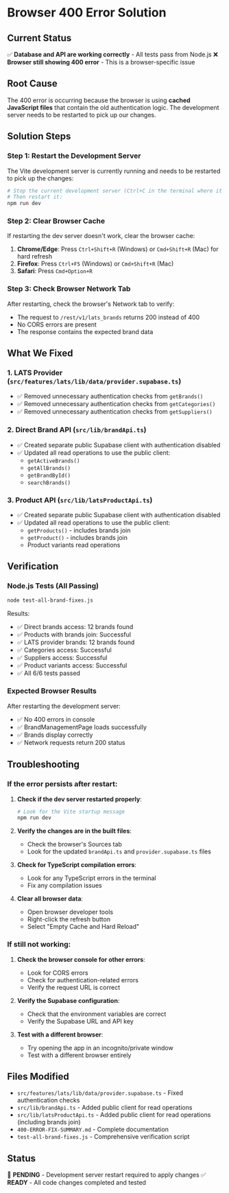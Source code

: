 # Browser 400 Error Solution

## Current Status
✅ **Database and API are working correctly** - All tests pass from Node.js
❌ **Browser still showing 400 error** - This is a browser-specific issue

## Root Cause
The 400 error is occurring because the browser is using **cached JavaScript files** that contain the old authentication logic. The development server needs to be restarted to pick up our changes.

## Solution Steps

### Step 1: Restart the Development Server
The Vite development server is currently running and needs to be restarted to pick up the changes:

```bash
# Stop the current development server (Ctrl+C in the terminal where it's running)
# Then restart it:
npm run dev
```

### Step 2: Clear Browser Cache
If restarting the dev server doesn't work, clear the browser cache:

1. **Chrome/Edge**: Press `Ctrl+Shift+R` (Windows) or `Cmd+Shift+R` (Mac) for hard refresh
2. **Firefox**: Press `Ctrl+F5` (Windows) or `Cmd+Shift+R` (Mac)
3. **Safari**: Press `Cmd+Option+R`

### Step 3: Check Browser Network Tab
After restarting, check the browser's Network tab to verify:
- The request to `/rest/v1/lats_brands` returns 200 instead of 400
- No CORS errors are present
- The response contains the expected brand data

## What We Fixed

### 1. LATS Provider (`src/features/lats/lib/data/provider.supabase.ts`)
- ✅ Removed unnecessary authentication checks from `getBrands()`
- ✅ Removed unnecessary authentication checks from `getCategories()`
- ✅ Removed unnecessary authentication checks from `getSuppliers()`

### 2. Direct Brand API (`src/lib/brandApi.ts`)
- ✅ Created separate public Supabase client with authentication disabled
- ✅ Updated all read operations to use the public client:
  - `getActiveBrands()`
  - `getAllBrands()`
  - `getBrandById()`
  - `searchBrands()`

### 3. Product API (`src/lib/latsProductApi.ts`)
- ✅ Created separate public Supabase client with authentication disabled
- ✅ Updated all read operations to use the public client:
  - `getProducts()` - includes brands join
  - `getProduct()` - includes brands join
  - Product variants read operations

## Verification

### Node.js Tests (All Passing)
```bash
node test-all-brand-fixes.js
```
Results:
- ✅ Direct brands access: 12 brands found
- ✅ Products with brands join: Successful
- ✅ LATS provider brands: 12 brands found
- ✅ Categories access: Successful
- ✅ Suppliers access: Successful
- ✅ Product variants access: Successful
- ✅ All 6/6 tests passed

### Expected Browser Results
After restarting the development server:
- ✅ No 400 errors in console
- ✅ BrandManagementPage loads successfully
- ✅ Brands display correctly
- ✅ Network requests return 200 status

## Troubleshooting

### If the error persists after restart:

1. **Check if the dev server restarted properly**:
   ```bash
   # Look for the Vite startup message
   npm run dev
   ```

2. **Verify the changes are in the built files**:
   - Check the browser's Sources tab
   - Look for the updated `brandApi.ts` and `provider.supabase.ts` files

3. **Check for TypeScript compilation errors**:
   - Look for any TypeScript errors in the terminal
   - Fix any compilation issues

4. **Clear all browser data**:
   - Open browser developer tools
   - Right-click the refresh button
   - Select "Empty Cache and Hard Reload"

### If still not working:

1. **Check the browser console for other errors**:
   - Look for CORS errors
   - Check for authentication-related errors
   - Verify the request URL is correct

2. **Verify the Supabase configuration**:
   - Check that the environment variables are correct
   - Verify the Supabase URL and API key

3. **Test with a different browser**:
   - Try opening the app in an incognito/private window
   - Test with a different browser entirely

## Files Modified
- `src/features/lats/lib/data/provider.supabase.ts` - Fixed authentication checks
- `src/lib/brandApi.ts` - Added public client for read operations
- `src/lib/latsProductApi.ts` - Added public client for read operations (including brands join)
- `400-ERROR-FIX-SUMMARY.md` - Complete documentation
- `test-all-brand-fixes.js` - Comprehensive verification script

## Status
🔄 **PENDING** - Development server restart required to apply changes
✅ **READY** - All code changes completed and tested
